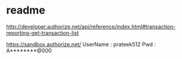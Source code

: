 readme
======
http://developer.authorize.net/api/reference/index.html#transaction-reporting-get-transaction-list

https://sandbox.authorize.net/
UserName : prateek512
Pwd : A********@000